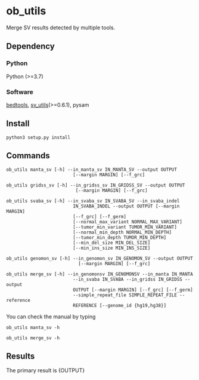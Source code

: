 # ob_utils
Merge SV results detected by multiple tools.

## Dependency

### Python
Python (>=3.7)

### Software
[bedtools](http://bedtools.readthedocs.org/en/latest/),
[sv_utils](https://github.com/friend1ws/sv_utils)(>=0.6.1),
pysam

## Install

```
python3 setup.py install
```

## Commands

```
ob_utils manta_sv [-h] --in_manta_sv IN_MANTA_SV --output OUTPUT
                         [--margin MARGIN] [--f_grc]
```
```
ob_utils gridss_sv [-h] --in_gridss_sv IN_GRIDSS_SV --output OUTPUT
                          [--margin MARGIN] [--f_grc]
```
```
ob_utils svaba_sv [-h] --in_svaba_sv IN_SVABA_SV --in_svaba_indel
                         IN_SVABA_INDEL --output OUTPUT [--margin MARGIN]
                         [--f_grc] [--f_germ]
                         [--normal_max_variant NORMAL_MAX_VARIANT]
                         [--tumor_min_variant TUMOR_MIN_VARIANT]
                         [--normal_min_depth NORMAL_MIN_DEPTH]
                         [--tumor_min_depth TUMOR_MIN_DEPTH]
                         [--min_del_size MIN_DEL_SIZE]
                         [--min_ins_size MIN_INS_SIZE]
```
```
ob_utils genomon_sv [-h] --in_genomon_sv IN_GENOMON_SV --output OUTPUT
                           [--margin MARGIN] [--f_grc]
```
```
ob_utils merge_sv [-h] --in_genomonsv IN_GENOMONSV --in_manta IN_MANTA
                         --in_svaba IN_SVABA --in_gridss IN_GRIDSS --output
                         OUTPUT [--margin MARGIN] [--f_grc] [--f_germ]
                         --simple_repeat_file SIMPLE_REPEAT_FILE --reference
                         REFERENCE [--genome_id {hg19,hg38}]
```

You can check the manual by typing
```
ob_utils manta_sv -h
```
```
ob_utils merge_sv -h
```

## Results

The primary result is {OUTPUT}

